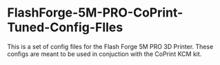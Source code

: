 # FlashForge-5M-PRO-CoPrint-Tuned-Config-FIles
This is a set of config files for the Flash Forge 5M PRO 3D Printer.  These configs are meant to be used in conjuction with the CoPrint KCM kit.

